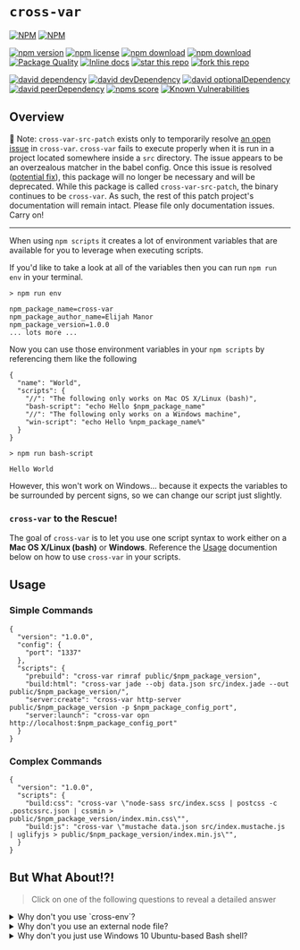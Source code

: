 # `cross-var`

[![NPM](https://nodei.co/npm/cross-var.png?downloads=true&downloadRank=true&stars=true)](https://nodei.co/npm/cross-var/) 
[![NPM](https://nodei.co/npm-dl/cross-var.png?months=9&height=3)](https://nodei.co/npm/cross-var/)

[![npm version](https://img.shields.io/npm/v/cross-var.svg)](https://www.npmjs.com/package/cross-var)
[![npm license](https://img.shields.io/npm/l/cross-var.svg)](https://www.npmjs.com/package/cross-var)
[![npm download](https://img.shields.io/npm/dm/cross-var.svg)](https://www.npmjs.com/package/cross-var)
[![npm download](https://img.shields.io/npm/dt/cross-var.svg)](https://www.npmjs.com/package/cross-var)
[![Package Quality](http://npm.packagequality.com/shield/cross-var.svg)](http://packagequality.com/#?package=cross-var)
[![Inline docs](http://inch-ci.org/github/elijahmanor/cross-var.svg?branch=master)](http://inch-ci.org/github/elijahmanor/cross-var)
[![star this repo](http://githubbadges.com/star.svg?user=HansHammel&repo=cross-var&style=flat&color=fff&background=007ec6)](https://github.com/elijahmanor/cross-var)
[![fork this repo](http://githubbadges.com/fork.svg?user=HansHammel&repo=cross-var&style=flat&color=fff&background=007ec6)](https://github.com/elijahmanor/cross-var/fork)

[![david dependency](https://img.shields.io/david/elijahmanor/cross-var.svg)](https://david-dm.org/elijahmanor/cross-var)
[![david devDependency](https://img.shields.io/david/dev/elijahmanor/cross-var.svg)](https://david-dm.org/elijahmanor/cross-var)
[![david optionalDependency](https://img.shields.io/david/optional/elijahmanor/cross-var.svg)](https://david-dm.org/elijahmanor/cross-var)
[![david peerDependency](https://img.shields.io/david/peer/elijahmanor/cross-var.svg)](https://david-dm.org/elijahmanor/cross-var)
[![npms score](https://badges.npms.io/cross-var.svg)](https://www.npmjs.com/package/cross-var)
[![Known Vulnerabilities](https://snyk.io/test/github/elijahmanor/cross-var/badge.svg)](https://snyk.io/test/github/elijahmanor/cross-var)

## Overview

🚨 Note: `cross-var-src-patch` exists only to temporarily resolve [an open issue](https://github.com/elijahmanor/cross-var/issues/17) in `cross-var`. `cross-var` fails to execute properly when it is run in a project located somewhere inside a `src` directory. The issue appears to be an overzealous matcher in the babel config. Once this issue is resolved ([potential fix](https://github.com/elijahmanor/cross-var/pull/18)), this package will no longer be necessary and will be deprecated. While this package is called `cross-var-src-patch`, the binary continues to be `cross-var`. As such, the rest of this patch project's documentation will remain intact. Please file only documentation issues. Carry on!

---

When using `npm scripts` it creates a lot of environment variables that are available for you to leverage when executing scripts.

If you'd like to take a look at all of the variables then you can run `npm run env` in your terminal. 

```
> npm run env

npm_package_name=cross-var
npm_package_author_name=Elijah Manor
npm_package_version=1.0.0
... lots more ...
```

Now you can use those environment variables in your `npm scripts` by referencing them like the following

```
{
  "name": "World",
  "scripts": {
    "//": "The following only works on Mac OS X/Linux (bash)",
    "bash-script": "echo Hello $npm_package_name"
    "//": "The following only works on a Windows machine",
    "win-script": "echo Hello %npm_package_name%"
  }
}
```

```
> npm run bash-script

Hello World
```
However, this won't work on Windows... because it expects the variables to be surrounded by percent signs, so we can change our script just slightly.

### `cross-var` to the Rescue!

The goal of `cross-var` is to let you use one script syntax to work either on a **Mac OS X/Linux (bash)** or **Windows**. Reference the [Usage]() documention below on how to use `cross-var` in your scripts.

## Usage

### Simple Commands

```
{
  "version": "1.0.0",
  "config": {
    "port": "1337"
  },
  "scripts": {
    "prebuild": "cross-var rimraf public/$npm_package_version",
    "build:html": "cross-var jade --obj data.json src/index.jade --out public/$npm_package_version/",
    "server:create": "cross-var http-server public/$npm_package_version -p $npm_package_config_port",
    "server:launch": "cross-var opn http://localhost:$npm_package_config_port"
  }
}
```

### Complex Commands

```
{
  "version": "1.0.0",
  "scripts": {
    "build:css": "cross-var \"node-sass src/index.scss | postcss -c .postcssrc.json | cssmin > public/$npm_package_version/index.min.css\"",
    "build:js": "cross-var \"mustache data.json src/index.mustache.js | uglifyjs > public/$npm_package_version/index.min.js\"",
  }
}
```

## But What About!?!

> Click on one of the following questions to reveal a detailed answer

<details>
	<summary>Why don't you use `cross-env`?</summary>
    `cross-env` is great for scripts that need a particular environment variable
set, but isn't intended to fix cross-environment issues when using variables
inside an `npm script` 
</details>

<details>
	<summary>Why don't you use an external node file?</summary>
    That is a fine solution to this problem, but if you would rather stick to
straight up `npm scripts`, then this is a good solution
</details>

<details>
  <summary>Why don't you just use Windows 10 Ubuntu-based Bash shell?</summary>
Yes, if you can do that... then great! Windows 10’s version 1607 update, dubbed the “Anniversary Update”, has [intergrated a great bash shell](https://msdn.microsoft.com/en-us/commandline/wsl/about) that should allow you to run Linux software directly on Windows without any changes.

However, if you want to support older Windows versions, then you might consider using `cross-env` or another approach to leverage environment variables in your scripts.
</details>
